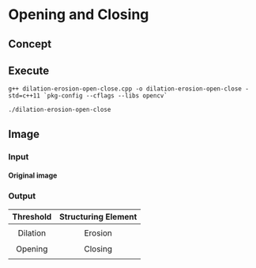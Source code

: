 # Opening and Closing
## Concept

## Execute
```
g++ dilation-erosion-open-close.cpp -o dilation-erosion-open-close -std=c++11 `pkg-config --cflags --libs opencv`
```
```
./dilation-erosion-open-close
```

## Image
### Input
#### Original image

### Output

| Threshold | Structuring Element |
| :---: | :---: |
|  |  |
| Dilation | Erosion |
|  |  |
| Opening | Closing | 
|  |  |